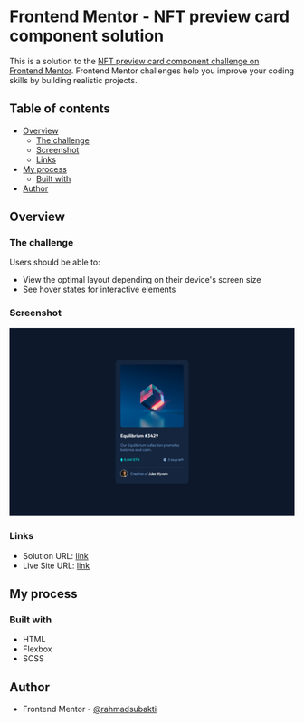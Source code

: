 # Frontend Mentor - NFT preview card component solution

This is a solution to the [NFT preview card component challenge on Frontend Mentor](https://www.frontendmentor.io/challenges/nft-preview-card-component-SbdUL_w0U). Frontend Mentor challenges help you improve your coding skills by building realistic projects. 

## Table of contents

- [Overview](#overview)
  - [The challenge](#the-challenge)
  - [Screenshot](#screenshot)
  - [Links](#links)
- [My process](#my-process)
  - [Built with](#built-with)
- [Author](#author)

## Overview

### The challenge

Users should be able to:

- View the optimal layout depending on their device's screen size
- See hover states for interactive elements

### Screenshot

![](./screenshot.png)

### Links

- Solution URL: [link](https://github.com/rahmadsubakti/Frontend-Mentor---NFT-preview-card-component-solution)
- Live Site URL: [link](https://frontend-mentor-nft-preview-card-component-solution-nine.vercel.app/)

## My process

### Built with

- HTML
- Flexbox
- SCSS

## Author

- Frontend Mentor - [@rahmadsubakti](https://www.frontendmentor.io/profile/rahmadsubakti)
